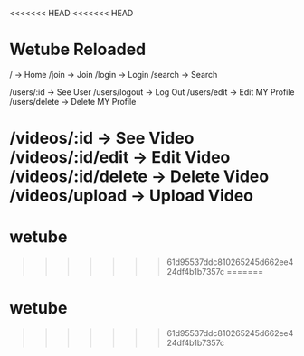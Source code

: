<<<<<<< HEAD
<<<<<<< HEAD
# Wetube Reloaded

/ -> Home
/join -> Join
/login -> Login
/search -> Search

/users/:id -> See User
/users/logout -> Log Out
/users/edit -> Edit MY Profile
/users/delete -> Delete MY Profile

/videos/:id -> See Video
/videos/:id/edit -> Edit Video
/videos/:id/delete -> Delete Video
/videos/upload -> Upload Video
=======
# wetube
>>>>>>> 61d95537ddc810265245d662ee424df4b1b7357c
=======
# wetube
>>>>>>> 61d95537ddc810265245d662ee424df4b1b7357c
